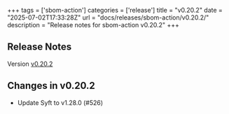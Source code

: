 +++
tags = ['sbom-action']
categories = ['release']
title = "v0.20.2"
date = "2025-07-02T17:33:28Z"
url = "docs/releases/sbom-action/v0.20.2/"
description = "Release notes for sbom-action v0.20.2"
+++

## Release Notes

Version [v0.20.2](https://github.com/anchore/sbom-action/releases/tag/v0.20.2)

## Changes in v0.20.2

- Update Syft to v1.28.0 (#526)
